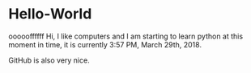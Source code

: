 # Hello-World
oooooffffff
Hi, I like computers and I am starting to learn python at this moment in time, it is currently
3:57 PM, March 29th, 2018.

GitHub is also very nice.
